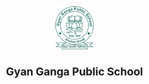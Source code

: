 <div align="center">
  <a href="https://abhishekit04.github.io/Admission-Management-System/"><img src="./Ui Design Assets/Project Assets/Logo_Green.png" alt="Gyan Ganga Public School" width="100"></a>
</div>

<h1 align="center">
  Gyan Ganga Public School
</h1>
